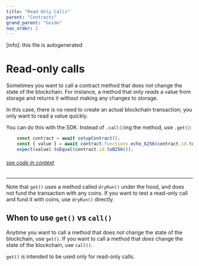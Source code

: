 ```yaml
---
title: "Read Only Calls"
parent: "Contracts"
grand_parent: "Guide"
nav_order: 2
---
```


[info]: this file is autogenerated


# Read-only calls

Sometimes you want to call a contract method that does not change the state of the blockchain. For instance, a method that only _reads_ a value from storage and returns it without making any changes to storage.

In this case, there is no need to create an actual blockchain transaction; you only want to read a value quickly.

You can do this with the SDK. Instead of `.call()`ing the method, use `.get()`:


```typescript
    const contract = await setupContract();
    const { value } = await contract.functions.echo_b256(contract.id.toB256()).get();
    expect(value).toEqual(contract.id.toB256());
```
###### [see code in context](https://github.com/FuelLabs/fuels-ts/blob/master/packages/fuel-gauge/src/contract.test.ts#L679-L683)

---


Note that `get()` uses a method called `dryRun()` under the hood, and does not fund the transaction with any coins. If you want to test a read-only call and fund it with coins, use `dryRun()` directly.

## When to use `get()` vs `call()`

Anytime you want to call a method that does _not_ change the state of the blockchain, use `get()`. If you want to call a method that _does_ change the state of the blockchain, use `call()`.

`get()` is intended to be used only for read-only calls.
